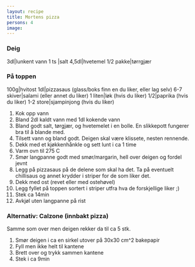 ```yaml
---
layout: recipe
title: Mortens pizza
persons: 4
image: 
---
```


### Deig

3dl|lunkent vann
1 ts |salt
4,5dl|hvetemel
1/2 pakke|tørrgjær

### På toppen

100g|hvitost
1dl|pizzasaus (glass/boks finn en du liker, eller lag selv)
6-7 skiver|salami (eller annet du liker)
1 liten|løk (hvis du liker)
1/2|paprika (hvis du liker)
1-2 store|sjampinjong (hvis du liker)

<!-- ad -->

1. Kok opp vann
2. Bland 2dl kaldt vann med 1dl kokende vann
3. Bland godt salt, tørgjær, og hvetemelet i en bolle. En slikkepott fungerer bra til å blande med.
4. Tilsett vann og bland godt. Deigen skal være klissete, nesten rennende.
5. Dekk med et kjøkkenhånkle og sett lunt i ca 1 time
6. Varm ovn til 275 C
7. Smør langpanne godt med smør/margarin, hell over deigen og fordel jevnt
8. Legg på pizzasaus på de delene som skal ha det. Ta på eventuelt chillisaus og annet krydder i striper for de som liker det.
9. Dekk med ost (revet eller med ostehøvel)
10. Legg fyllet på toppen sortert i striper utfra hva de forskjellige liker ;) 
11. Stek ca 14min
12. Avkjøl uten langpanne på rist

### Alternativ: Calzone (innbakt pizza)

Samme som over men deigen rekker da til ca 5 stk.

1. Smør deigen i ca en sirkel utover på 30x30 cm^2 bakepapir
2. Fyll men ikke helt til kantene
3. Brett over og trykk sammen kantene
4. Stek i ca 9min
